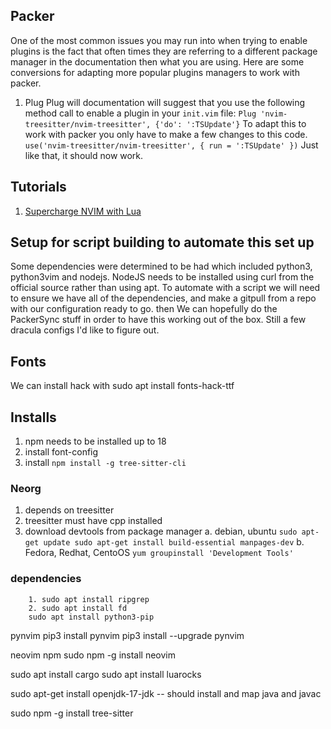 
## Packer
One of the most common issues you may run into when trying to enable plugins is the fact that often times they are referring to a different package manager in the documentation then what you are using. Here are some conversions for adapting more popular plugins managers to work with packer.

1. Plug
Plug will documentation will suggest that you use the following method call to enable a plugin in your `init.vim` file:
`Plug 'nvim-treesitter/nvim-treesitter', {'do': ':TSUpdate'}`
To adapt this to work with packer you only have to make a few changes to this code.
`use('nvim-treesitter/nvim-treesitter', { run = ':TSUpdate' })`
Just like that, it should now work.

## Tutorials
1. [Supercharge NVIM with Lua](https://mattermost.com/blog/turning-neovim-into-a-full-fledged-code-editor-with-lua/)

## Setup for script building to automate this set up
Some dependencies were determined to be had which included python3, python3vim and nodejs. NodeJS needs to be installed using curl from the official source rather than using apt.
To automate with a script we will need to ensure we have all of the dependencies, and make a gitpull from a repo with our configuration ready to go. then We can hopefully do the PackerSync stuff in order to have this working out of the box. Still a few dracula configs I'd like to figure out.

## Fonts
We can install hack with sudo apt install fonts-hack-ttf

## Installs
1. npm needs to be installed up to 18
2. install font-config
3. install `npm install -g tree-sitter-cli`


### Neorg
1. depends on treesitter
2. treesitter must have cpp installed
3. download devtools from package manager
    a. debian, ubuntu
        ```
        sudo apt-get update
        sudo apt-get install build-essential manpages-dev
        ```
    b. Fedora, Redhat, CentoOS
        ```
        yum groupinstall 'Development Tools'
        ```
### dependencies 
        1. sudo apt install ripgrep
        2. sudo apt install fd
        sudo apt install python3-pip

pynvim
pip3 install pynvim
pip3 install --upgrade pynvim

neovim npm
sudo npm -g install neovim

sudo apt install cargo
sudo apt install luarocks

sudo apt-get install openjdk-17-jdk -- should install and map java and javac

sudo npm -g install tree-sitter
